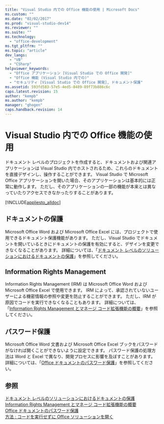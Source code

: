 ```yaml
---
title: "Visual Studio 内での Office 機能の使用 | Microsoft Docs"
ms.custom: ""
ms.date: "02/02/2017"
ms.prod: "visual-studio-dev14"
ms.reviewer: ""
ms.suite: ""
ms.technology: 
  - "office-development"
ms.tgt_pltfrm: ""
ms.topic: "article"
dev_langs: 
  - "VB"
  - "CSharp"
helpviewer_keywords: 
  - "Office アプリケーション [Visual Studio での Office 開発]"
  - "Office 機能 (Visual Studio 内での)"
  - "セキュリティ [Visual Studio での Office 開発], ドキュメント保護"
ms.assetid: 593fd583-57e5-4ed5-8489-89f73b886c6c
caps.latest.revision: 15
author: "kempb"
ms.author: "kempb"
manager: "ghogen"
caps.handback.revision: 14
---
```

# Visual Studio 内での Office 機能の使用
  ドキュメント レベルのプロジェクトを作成すると、ドキュメントおよび関連アプリケーションは Visual Studio 内でホストされるため、これらのドキュメントを直接デザインし、操作することができます。  Visual Studio で Microsoft Office アプリケーションを開いた場合、そのアプリケーションは基本的には正常に動作します。  ただし、そのアプリケーションの一部の機能が本来とは異なっていたりアクセスできなかったりすることがあります。  
  
 [!INCLUDE[appliesto_alldoc](../vsto/includes/appliesto-alldoc-md.md)]  
  
## ドキュメントの保護  
 Microsoft Office Word および Microsoft Office Excel には、プロジェクトで使用できるドキュメント保護機能があります。  ただし、Visual Studio でドキュメントを開いているときにドキュメントの保護を有効にすると、デザインを変更できなくなることがあります。  詳細については、「[ドキュメント レベルのソリューションにおけるドキュメントの保護](../vsto/document-protection-in-document-level-solutions.md)」を参照してください。  
  
## Information Rights Management  
 Information Rights Management \(IRM\) は Microsoft Office Word および Microsoft Office Excel で使用できます。  IRM によって、承認されていないユーザーによる機密情報の参照や変更を防止することができます。  ただし、IRM が原因でコードを実行できなくなることもあります。  詳細については、「[Information Rights Management とマネージ コード拡張機能の概要](../vsto/information-rights-management-and-managed-code-extensions-overview.md)」を参照してください。  
  
## パスワード保護  
 Microsoft Office Word 文書および Microsoft Office Excel ブックをパスワードがなければ開くことができないように設定できます。  パスワード保護の処理方法は Word と Excel で異なり、開発プロセスに影響を及ぼすことがあります。  詳細については、「[Office ドキュメントのパスワード保護](../vsto/password-protection-on-office-documents.md)」を参照してください。  
  
## 参照  
 [ドキュメント レベルのソリューションにおけるドキュメントの保護](../vsto/document-protection-in-document-level-solutions.md)   
 [Information Rights Management とマネージ コード拡張機能の概要](../vsto/information-rights-management-and-managed-code-extensions-overview.md)   
 [Office ドキュメントのパスワード保護](../vsto/password-protection-on-office-documents.md)   
 [方法 : コードを実行せずに Office ソリューションを開く](../vsto/how-to-open-office-solutions-without-running-code.md)  
  
  